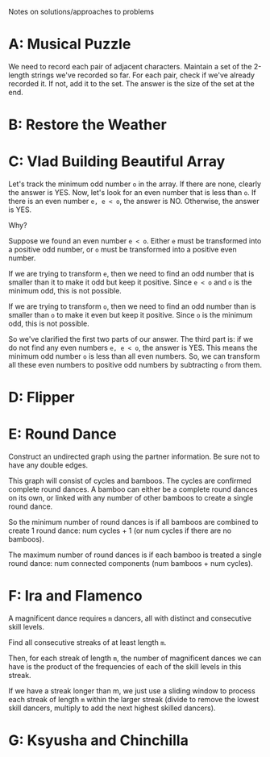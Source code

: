 Notes on solutions/approaches to problems

# A: Musical Puzzle

We need to record each pair of adjacent characters. Maintain a set of the 2-length strings we've recorded so far. For each pair, check if we've already recorded it. If not, add it to the set. The answer is the size of the set at the end. 

# B: Restore the Weather

# C: Vlad Building Beautiful Array

Let's track the minimum odd number `o` in the array. If there are none, clearly the answer is YES. Now, let's look for an even number that is less than `o`. If there is an even number `e, e < o`, the answer is NO. Otherwise, the answer is YES.

Why?

Suppose we found an even number `e < o`. Either `e` must be transformed into a positive odd number, or `o` must be transformed into a positive even number. 

If we are trying to transform `e`, then we need to find an odd number that is smaller than it to make it odd but keep it positive. Since `e < o` and `o` is the minimum odd, this is not possible.

If we are trying to transform `o`, then we need to find an odd number than is smaller than `o` to make it even but keep it positive. Since `o` is the minimum odd, this is not possible.

So we've clarified the first two parts of our answer. The third part is: if we do not find any even numbers `e, e < o`, the answer is YES. This means the minimum odd number `o` is less than all even numbers. So, we can transform all these even numbers to positive odd numbers by subtracting `o` from them.

# D: Flipper

# E: Round Dance

Construct an undirected graph using the partner information. Be sure not to have any double edges.

This graph will consist of cycles and bamboos. The cycles are confirmed complete round dances. A bamboo can either be a complete round dances on its own, or linked with any number of other bamboos to create a single round dance.

So the minimum number of round dances is if all bamboos are combined to create 1 round dance: num cycles + 1 (or num cycles if there are no bamboos).

The maximum number of round dances is if each bamboo is treated a single round dance: num connected components (num bamboos + num cycles).

# F: Ira and Flamenco

A magnificent dance requires `m` dancers, all with distinct and consecutive skill levels.

Find all consecutive streaks of at least length `m`.

Then, for each streak of length `m`, the number of magnificent dances we can have is the product of the frequencies of each of the skill levels in this streak. 

If we have a streak longer than m, we just use a sliding window to process each streak of length `m` within the larger streak (divide to remove the lowest skill dancers, multiply to add the next highest skilled dancers).

# G: Ksyusha and Chinchilla